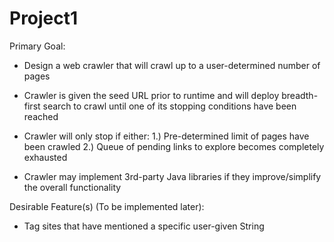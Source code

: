 # Project1

Primary Goal:

- Design a web crawler that will crawl up to a user-determined number of pages

- Crawler is given the seed URL prior to runtime and will deploy breadth-first search to crawl until one of its stopping conditions have been reached

- Crawler will only stop if either:
    1.) Pre-determined limit of pages have been crawled
    2.) Queue of pending links to explore becomes completely exhausted

- Crawler may implement 3rd-party Java libraries if they improve/simplify the overall functionality


Desirable Feature(s) (To be implemented later):

- Tag sites that have mentioned a specific user-given String
